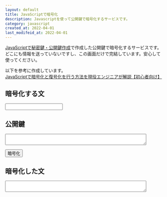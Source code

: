```yaml
---
layout: default
title: JavaScriptで暗号化
description: Javascriptを使って公開鍵で暗号化するサービスです。
category: javascript
created_at: 2022-04-01
last_modifeid_at: 2022-04-01
---
```

<script src="https://cdn.jsdelivr.net/gh/mtaketani113/cryptico@1.0.1/cryptico.min.js"></script> 

<script type="text/JavaScript">
  
  $(function(){

    var splitData = document.cookie.split("; ").filter(s => s.startsWith("_publicKey="))

    if(splitData.length() > 0){
      let publicKey = splitData[0].split("=")[1]
      $("#publicKey").val(publicKey)

    }
    
    $("#crypt").click(() => {
      let planText = $("#planText").val();
      let publicKey = $("#publicKey").val();

      var encryptionResult = cryptico.encrypt(planText, publicKey);
      $("#encryptText").val(encryptionResult.cipher);
    });
  });

</script>

[JavaScriptで秘密鍵・公開鍵作成](/it/javascript/javascriptRSA.html)で作成した公開鍵で暗号化するサービスです。
どこにも情報を送っていないですし、この画面だけで完結しています。安心して使ってください。

以下を参考に作成しています。  
[JavaScriptで暗号化と復号化を行う方法を現役エンジニアが解説【初心者向け】](https://techacademy.jp/magazine/21244)

## 暗号化する文

<input type="text" id="planText"/>

## 公開鍵

<textarea id="publicKey" style="width: 90%;"></textarea>

<button id="crypt">暗号化</button>

## 暗号化した文

<textarea readonly id="encryptText" style="width: 90%;"></textarea>